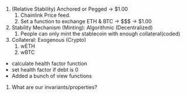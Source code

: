 1. (Relative Stability) Anchored or Pegged -> $1.00
   1. Chainlink Price feed.
   2. Set a function to exchange ETH & BTC -> $$$ -> $1.00
2. Stability Mechanism (Minting): Algorithmic (Decentralized)
   1. People can only mint the stablecoin with enough collateral(coded)
3. Collateral: Exogenous (Crypto)
   1. wETH
   2. wBTC


- calculate health factor function
- set health factor if debt is 0
- Added a bunch of view functions
  
1. What are our invariants/properties?